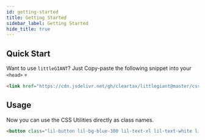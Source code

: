 ```yaml
---
id: getting-started
title: Getting Started
sidebar_label: Getting Started
hide_title: true
---
```


## Quick Start

Want to use `littleGIANT`? Just Copy-paste the following snippet into your `<head>` 💀

```html
<link href="https://cdn.jsdelivr.net/gh/cleartax/littlegiant@master/css/littlegiant.min.css" rel="stylesheet" />
```

## Usage

Now you can use the CSS Utilities directly as class names.

```html live
<button class="lil-button lil-bg-blue-300 lil-text-xl lil-text-white lil-px-3 lil-py-1 lil-rounded lil-rounded-lg">Hello</button>
```
